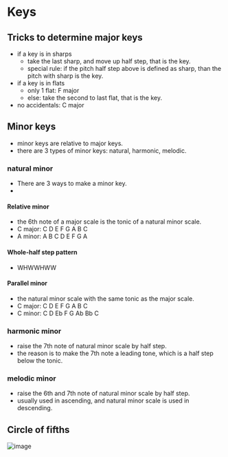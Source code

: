 # Keys
## Tricks to determine major keys
- if a key is in sharps
  - take the last sharp, and move up half step, that is the key.
  - special rule: if the pitch half step above is defined as sharp, than the pitch with sharp is the key.
- if a key is in flats
  - only 1 flat: F major
  - else: take the second to last flat, that is the key.
- no accidentals: C major

## Minor keys
- minor keys are relative to major keys.
- there are 3 types of minor keys: natural, harmonic, melodic.

### natural minor
- There are 3 ways to make a minor key.
- 
#### Relative minor
- the 6th note of a major scale is the tonic of a natural minor scale.
- C major: C D E F G A B C
- A minor: A B C D E F G A

#### Whole-half step pattern
- WHWWHWW

#### Parallel minor
- the natural minor scale with the same tonic as the major scale.
- C major: C D E F G A B C
- C minor: C D Eb F G Ab Bb C

### harmonic minor
- raise the 7th note of natural minor scale by half step.
- the reason is to make the 7th note a leading tone, which is a half step below the tonic.

### melodic minor
- raise the 6th and 7th note of natural minor scale by half step.
- usually used in ascending, and natural minor scale is used in descending.

## Circle of fifths
![image](https://github.com/jinyongnan810/music-theory/assets/29720903/70bc2579-d772-4f65-b409-a8cf964af9cb)


